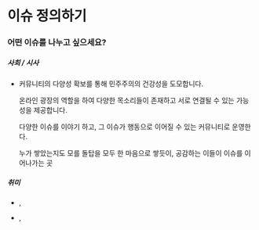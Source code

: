 # 이슈 정의하기

### 어떤 이슈를 나누고 싶으세요?

##### 사회 / 시사  

* 커뮤니티의 다양성 확보를 통해 민주주의의 건강성을 도모합니다.

  온라인 광장의 역할을 하여 다양한 목소리들이 존재하고 서로 연결될 수 있는 가능성을 제공합니다.

  다양한 이슈를 이야기 하고, 그 이슈가 행동으로 이어질 수 있는 커뮤니티로 운영한다.

  누가 쌓았는지도 모를 돌탑을 모두 한 마음으로 쌓듯이, 공감하는 이들이 이슈를 이어나가는 곳

##### 취미 

* ,

* ,



